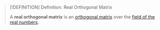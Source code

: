 >[!DEFINITION] Definition: Real Orthogonal Matrix
>
>A **real orthogonal matrix** is an [orthogonal matrix](../../Square%20Matrices/Orthogonal%20Matrices/Orthogonal%20Matrix.md) over the [field of the real numbers](../../../../Fields/Real%20Numbers/The%20Field%20of%20the%20Real%20Numbers.md).
>